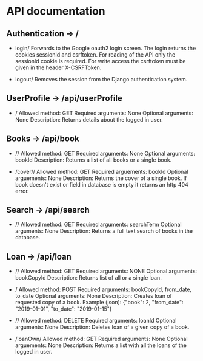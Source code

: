 # API documentation

## Authentication -> /

* login/
Forwards to the Google oauth2 login screen.
The login returns the cookies sessionId and csrftoken. For reading of the API only the sessionId cookie is required.
For write access the csrftoken must be given in the header X-CSRFToken.

* logout/
Removes the session from the Django authentication system.


## UserProfile -> /api/userProfile

* /
Allowed method: GET
Required arguments: None
Optional arguments: None
Description: Returns details about the logged in user.


## Books -> /api/book

* /<bookId>/
Allowed method: GET
Required arguments: None
Optional arguments: bookId
Description: Returns a list of all books or a single book.

* /cover/<bookId>/
Allowed method: GET
Required arguements: bookId
Optional arguements: None
Description: Returns the cover of a single book. If book doesn't exist or field in database is empty it returns an http 404 error.


## Search -> /api/search

* /<searchTerm>/
Allowed method: GET
Required arguments: searchTerm
Optional arguments: None
Description: Returns a full text search of books in the database.


## Loan -> /api/loan

* /<bookCopyId>/
Allowed method: GET
Required arguments: NONE
Optional arguments: bookCopyId
Description: Returns list of all or a single loan.

* /
Allowed method: POST
Required arguments: bookCopyId, from_date, to_date
Optional arguments: None
Description: Creates loan of requested copy of a book.
Example (json): {"book": 2, "from_date": "2019-01-01", "to_date": "2019-01-15"}

* /<loanId>/
Allowed method: DELETE
Required arguments: loanId
Optional arguments: None
Description: Deletes loan of a given copy of a book.

* /loanOwn/
Allowed method: GET
Required arguments: None
Optional arguements: None
Description: Returns a list with all the loans of the logged in user.